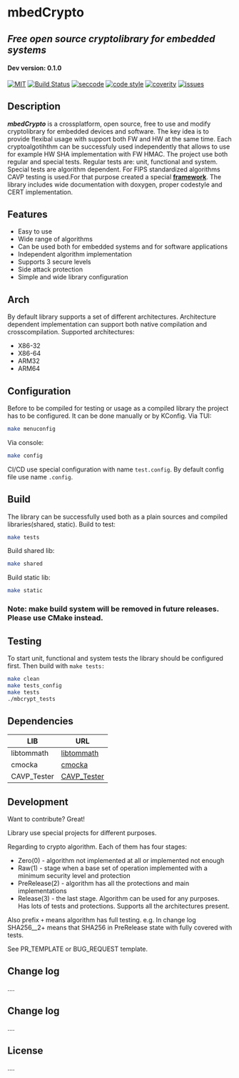 # mbedCrypto
## _Free open source cryptolibrary for embedded systems_
#### Dev version: 0.1.0
[![MIT](https://img.shields.io/github/license/Zontec/mbedCrypto)][license] [![Build Status](https://app.travis-ci.com/Zontec/mbedCrypto.svg?branch=dev)](https://app.travis-ci.com/Zontec/mbedCrypto) [![seccode](https://img.shields.io/badge/code-SEI/CERT-brightgreen.svg?style=flat)](https://wiki.sei.cmu.edu/confluence/display/c/SEI+CERT+C+Coding+Standard) [![code style](https://img.shields.io/badge/code%20style-c/cpp-brightgreen.svg?style=flat)](https://www.kernel.org/doc/html/v4.10/process/coding-style.html) [![coverity](https://scan.coverity.com/projects/23726/badge.svg)](https://scan.coverity.com/projects/zontec-mbedcrypto) [![issues](https://img.shields.io/github/issues/Zontec/mbedCrypto)](https://github.com/Zontec/mbedCrypto/issues)


## Description

**_mbedCrypto_** is a crossplatform, open source, free to use and modify cryptolibrary for embedded devices and software.
The key idea is to provide flexibal usage with support both FW and HW at the same time. Each cryptoalgotihthm can be successfuly used independently that allows to use for example HW SHA implementation with FW HMAC.
The project use both regular and special tests. Regular tests are: unit, functional and system. Special tests are algorithm dependent. For FIPS standardized algorithms CAVP testing is used.For that purpose created a special [**framework**](https://github.com/Zontec/CAVP_Tester).
The library includes wide documentation with doxygen, proper codestyle and CERT implementation.

## Features

- Easy to use
- Wide range of algorithms
- Can be used both for embedded systems and for software applications
- Independent algorithm implementation
- Supports 3 secure levels
- Side attack protection
- Simple and wide library configuration

## Arch

By default library supports a set of different architectures. Architecture dependent implementation can support both native compilation and crosscompilation. 
Supported architectures:
- X86-32
- X86-64
- ARM32
- ARM64


## Configuration

Before to be compiled for testing or usage as a compiled library the project has to be configured. It can be done manually or by KConfig.
Via TUI:
```sh
make menuconfig
```
Via console:
```sh
make config
```
CI/CD use special configuration with name ```test.config```. By default config file use name ```.config```.

## Build

The library can be successfully used both as a plain sources and compiled libraries(shared, static). 
Build to test:
```sh
make tests
```
Build shared lib:
```sh
make shared
```
Build static lib:
```sh
make static
```

### Note: make build system will be removed in future releases. Please use CMake instead.

## Testing

To start unit, functional and system tests the library should be configured first. Then build with `make tests:`
```sh
make clean
make tests_config
make tests
./mbcrypt_tests
```

## Dependencies

| LIB | URL |
| ------ | ------ |
| libtommath | [libtommath][libtommath] |
| cmocka | [cmocka][cmocka] |
| CAVP_Tester | [CAVP_Tester][CAVP_Tester] |

## Development

Want to contribute? Great!

Library use special projects for different purposes. 

Regarding to crypto algorithm. Each of them has four stages:
- Zero(0) - algorithm not implemented at all or implemented not enough
- Raw(1) - stage when a base set of operation implemented with a minimum security level and protection
- PreRelease(2) - algorithm has all the protections and main implementations 
- Release(3) - the last stage. Algorithm can be used for any purposes. Has lots of tests and protections. Supports all the architectures present.

Also prefix `+` means algorithm has full testing. e.g. In change log SHA256__2+ means that SHA256 in PreRelease state with fully covered with tests. 

See PR_TEMPLATE or BUG_REQUEST template.

## Change log
....
## Change log
....
## License
....

[//]: # (These are reference links used in the body of this note and get stripped out when the markdown processor does its job.)

   [libtommath]: <https://github.com/libtom/libtommath>
   [cmocka]: <https://github.com/clibs/cmocka>
   [CAVP_Tester]: <https://github.com/Zontec/CAVP_Tester>
   [license]: https://github.com/Zontec/mbedCrypto/blob/master/LICENSE
   
